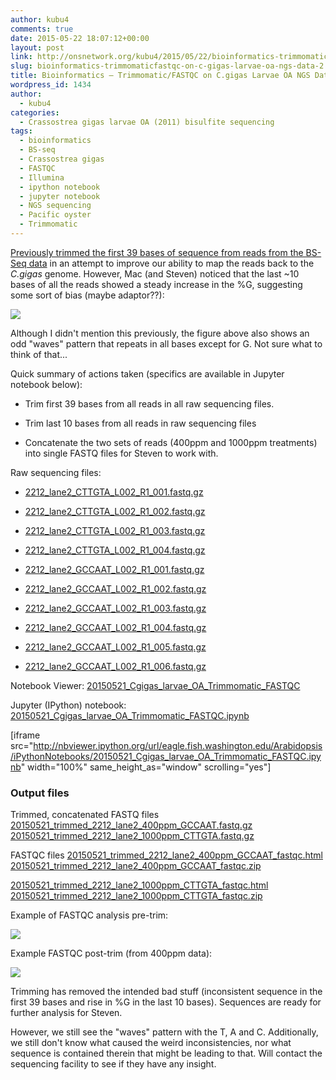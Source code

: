 ```yaml
---
author: kubu4
comments: true
date: 2015-05-22 18:07:12+00:00
layout: post
link: http://onsnetwork.org/kubu4/2015/05/22/bioinformatics-trimmomaticfastqc-on-c-gigas-larvae-oa-ngs-data-2/
slug: bioinformatics-trimmomaticfastqc-on-c-gigas-larvae-oa-ngs-data-2
title: Bioinformatics – Trimmomatic/FASTQC on C.gigas Larvae OA NGS Data
wordpress_id: 1434
author:
  - kubu4
categories:
  - Crassostrea gigas larvae OA (2011) bisulfite sequencing
tags:
  - bioinformatics
  - BS-seq
  - Crassostrea gigas
  - FASTQC
  - Illumina
  - ipython notebook
  - jupyter notebook
  - NGS sequencing
  - Pacific oyster
  - Trimmomatic
---
```


[Previously trimmed the first 39 bases of sequence from reads from the BS-Seq data](http://onsnetwork.org/kubu4/2015/05/06/bioinformatics-trimmomaticfastqc-on-c-gigas-larvae-oa-ngs-data/) in an attempt to improve our ability to map the reads back to the _C.gigas_ genome. However, Mac (and Steven) noticed that the last ~10 bases of all the reads showed a steady increase in the %G, suggesting some sort of bias (maybe adaptor??):

[![](http://eagle.fish.washington.edu/Arabidopsis/20150506_trimmed_2212_lane2_CTTGTA_L002_R1_001_fastqc/Images/per_base_sequence_content.png)](http://eagle.fish.washington.edu/Arabidopsis/20150506_trimmed_2212_lane2_CTTGTA_L002_R1_001_fastqc/Images/per_base_sequence_content.png)

Although I didn't mention this previously, the figure above also shows an odd "waves" pattern that repeats in all bases except for G. Not sure what to think of that...

Quick summary of actions taken (specifics are available in Jupyter notebook below):




    
  * Trim first 39 bases from all reads in all raw sequencing files.

    
  * Trim last 10 bases from all reads in raw sequencing files

    
  * Concatenate the two sets of reads (400ppm and 1000ppm treatments) into single FASTQ files for Steven to work with.



Raw sequencing files:


    
  * [2212_lane2_CTTGTA_L002_R1_001.fastq.gz](http://owl.fish.washington.edu/nightingales/C_gigas/2212_lane2_CTTGTA_L002_R1_001.fastq.gz)

    
  * [2212_lane2_CTTGTA_L002_R1_002.fastq.gz](http://owl.fish.washington.edu/nightingales/C_gigas/2212_lane2_CTTGTA_L002_R1_002.fastq.gz)

    
  * [2212_lane2_CTTGTA_L002_R1_003.fastq.gz](http://owl.fish.washington.edu/nightingales/C_gigas/2212_lane2_CTTGTA_L002_R1_003.fastq.gz)

    
  * [2212_lane2_CTTGTA_L002_R1_004.fastq.gz](http://owl.fish.washington.edu/nightingales/C_gigas/2212_lane2_CTTGTA_L002_R1_004.fastq.gz)

    
  * [2212_lane2_GCCAAT_L002_R1_001.fastq.gz](http://owl.fish.washington.edu/nightingales/C_gigas/2212_lane2_GCCAAT_L002_R1_001.fastq.gz)

    
  * [2212_lane2_GCCAAT_L002_R1_002.fastq.gz](http://owl.fish.washington.edu/nightingales/C_gigas/2212_lane2_GCCAAT_L002_R1_002.fastq.gz)

    
  * [2212_lane2_GCCAAT_L002_R1_003.fastq.gz](http://owl.fish.washington.edu/nightingales/C_gigas/2212_lane2_GCCAAT_L002_R1_003.fastq.gz)

    
  * [2212_lane2_GCCAAT_L002_R1_004.fastq.gz](http://owl.fish.washington.edu/nightingales/C_gigas/2212_lane2_GCCAAT_L002_R1_004.fastq.gz)

    
  * [2212_lane2_GCCAAT_L002_R1_005.fastq.gz](http://owl.fish.washington.edu/nightingales/C_gigas/2212_lane2_GCCAAT_L002_R1_005.fastq.gz)

    
  * [2212_lane2_GCCAAT_L002_R1_006.fastq.gz](http://owl.fish.washington.edu/nightingales/C_gigas/2212_lane2_GCCAAT_L002_R1_006.fastq.gz)



Notebook Viewer: [20150521_Cgigas_larvae_OA_Trimmomatic_FASTQC](http://nbviewer.ipython.org/url/eagle.fish.washington.edu/Arabidopsis/iPythonNotebooks/20150521_Cgigas_larvae_OA_Trimmomatic_FASTQC.ipynb)

Jupyter (IPython) notebook: [20150521_Cgigas_larvae_OA_Trimmomatic_FASTQC.ipynb](http://eagle.fish.washington.edu/Arabidopsis/iPythonNotebooks/20150521_Cgigas_larvae_OA_Trimmomatic_FASTQC.ipynb)



[iframe src="http://nbviewer.ipython.org/url/eagle.fish.washington.edu/Arabidopsis/iPythonNotebooks/20150521_Cgigas_larvae_OA_Trimmomatic_FASTQC.ipynb" width="100%" same_height_as="window" scrolling="yes"]





### Output files



Trimmed, concatenated FASTQ files
[20150521_trimmed_2212_lane2_400ppm_GCCAAT.fastq.gz](http://eagle.fish.washington.edu/Arabidopsis/20150521_trimmed_2212_lane2_400ppm_GCCAAT.fastq.gz)
[20150521_trimmed_2212_lane2_1000ppm_CTTGTA.fastq.gz](http://eagle.fish.washington.edu/Arabidopsis/20150521_trimmed_2212_lane2_1000ppm_CTTGTA.fastq.gz)



FASTQC files
[20150521_trimmed_2212_lane2_400ppm_GCCAAT_fastqc.html](http://eagle.fish.washington.edu/Arabidopsis/20150521_trimmed_2212_lane2_400ppm_GCCAAT_fastqc.html)
[20150521_trimmed_2212_lane2_400ppm_GCCAAT_fastqc.zip](http://eagle.fish.washington.edu/Arabidopsis/20150521_trimmed_2212_lane2_400ppm_GCCAAT_fastqc.zip)

[20150521_trimmed_2212_lane2_1000ppm_CTTGTA_fastqc.html](http://eagle.fish.washington.edu/Arabidopsis/20150521_trimmed_2212_lane2_1000ppm_CTTGTA_fastqc.html)
[20150521_trimmed_2212_lane2_1000ppm_CTTGTA_fastqc.zip](http://eagle.fish.washington.edu/Arabidopsis/20150521_trimmed_2212_lane2_1000ppm_CTTGTA_fastqc.zip)



Example of FASTQC analysis pre-trim:

[![](http://eagle.fish.washington.edu/Arabidopsis/20150414_trimmed_2212_lane2_CTTGTA_L002_R1_001_fastqc/Images/per_base_sequence_content.png)](http://eagle.fish.washington.edu/Arabidopsis/20150414_trimmed_2212_lane2_CTTGTA_L002_R1_001_fastqc/Images/per_base_sequence_content.png)





Example FASTQC post-trim (from 400ppm data):

[![](http://eagle.fish.washington.edu/Arabidopsis/20150521_trimmed_2212_lane2_400ppm_GCCAAT_fastqc/Images/per_base_sequence_content.png)](http://eagle.fish.washington.edu/Arabidopsis/20150521_trimmed_2212_lane2_400ppm_GCCAAT_fastqc/Images/per_base_sequence_content.png)



Trimming has removed the intended bad stuff (inconsistent sequence in the first 39 bases and rise in %G in the last 10 bases). Sequences are ready for further analysis for Steven.

However, we still see the "waves" pattern with the T, A and C. Additionally, we still don't know what caused the weird inconsistencies, nor what sequence is contained therein that might be leading to that. Will contact the sequencing facility to see if they have any insight.
